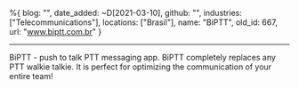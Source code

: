 %{
  blog: "",
  date_added: ~D[2021-03-10],
  github: "",
  industries: ["Telecommunications"],
  locations: ["Brasil"],
  name: "BiPTT",
  old_id: 667,
  url: "www.biptt.com.br"
}

---

BiPTT - push to talk PTT messaging app. BiPTT completely replaces any PTT walkie talkie. It is perfect for optimizing the communication of your entire team!

